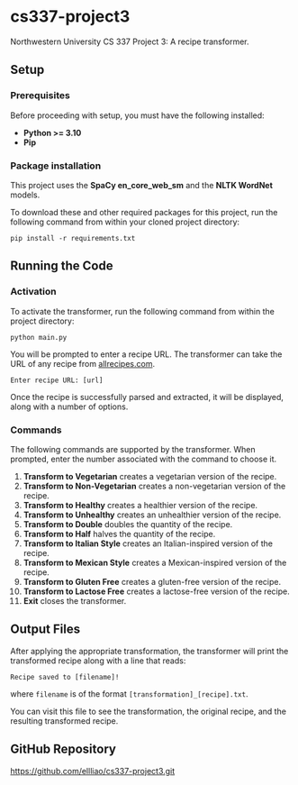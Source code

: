 # cs337-project3
Northwestern University CS 337 Project 3: A recipe transformer.

## Setup

### Prerequisites

Before proceeding with setup, you must have the following installed:

* **Python >= 3.10**
* **Pip**

### Package installation

This project uses the **SpaCy en_core_web_sm** and the **NLTK WordNet** models.

To download these and other required packages for this project, run the following command from within your cloned project directory:

```
pip install -r requirements.txt
```

## Running the Code

### Activation

To activate the transformer, run the following command from within the project directory:

```
python main.py
```

You will be prompted to enter a recipe URL. The transformer can take the URL of any recipe from [allrecipes.com](https://www.allrecipes.com/).

```
Enter recipe URL: [url]
```

Once the recipe is successfully parsed and extracted, it will be displayed, along with a number of options.

### Commands

The following commands are supported by the transformer. When prompted, enter the number associated with the command to choose it.

1. **Transform to Vegetarian** creates a vegetarian version of the recipe.
2. **Transform to Non-Vegetarian** creates a non-vegetarian version of the recipe.
3. **Transform to Healthy** creates a healthier version of the recipe.
4. **Transform to Unhealthy** creates an unhealthier version of the recipe.
5. **Transform to Double** doubles the quantity of the recipe.
6. **Transform to Half** halves the quantity of the recipe.
7. **Transform to Italian Style** creates an Italian-inspired version of the recipe.
8. **Transform to Mexican Style** creates a Mexican-inspired version of the recipe.
9. **Transform to Gluten Free** creates a gluten-free version of the recipe.
10. **Transform to Lactose Free** creates a lactose-free version of the recipe.
11. **Exit** closes the transformer.

## Output Files

After applying the appropriate transformation, the transformer will print the transformed recipe along with a line that reads:

```
Recipe saved to [filename]!
```

where `filename` is of the format `[transformation]_[recipe].txt`.

You can visit this file to see the transformation, the original recipe, and the resulting transformed recipe.

## GitHub Repository

<https://github.com/ellliao/cs337-project3.git>
